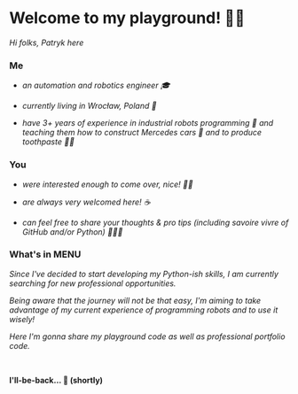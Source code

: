 # Welcome to my playground! 👋🏻  

*Hi folks, Patryk here* 

### Me

- *an automation and robotics engineer 🎓*

- *currently living in Wrocław, Poland 🏡*

- *have 3+ years of experience in industrial robots programming 🦾 and teaching them how to construct Mercedes cars 🚗 and to produce toothpaste 🦷😁*


### You
- *were interested enough to come over, nice! ✋🏽*

- *are always very welcomed here! ☕*

- *can feel free to share your thoughts & pro tips (including savoire vivre of GitHub and/or Python) 👨🏼‍🏫*


### What's in MENU
*Since I've decided to start developing my Python-ish skills, I am currently searching for new professional opportunities.*

*Being aware that the journey will not be that easy, I'm aiming to take advantage of my current experience of programming robots and to use it wisely!*

*Here I'm gonna share my playground code as well as professional portfolio code.* 

<br />

__I'll-be-back... 🤖 (shortly)__


<!---
pt-whtz/pt-whtz is a ✨ special ✨ repository because its `README.md` (this file) appears on your GitHub profile.
You can click the Preview link to take a look at your changes.
--->
